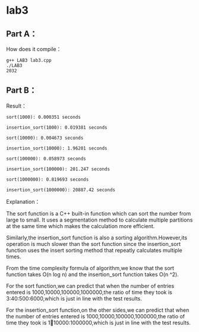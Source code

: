 # lab3


Part A：
-------
How does it compile：

	g++ LAB3 lab3.cpp
	./LAB3
	2032

Part B：
-------
Result：

	sort(1000): 0.000351 seconds

	insertion_sort(1000): 0.019381 seconds

	sort(10000): 0.004673 seconds

	insertion_sort(10000): 1.96201 seconds

	sort(100000): 0.058973 seconds

	insertion_sort(100000): 201.247 seconds

	sort(1000000): 0.819693 seconds

	insertion_sort(1000000): 20887.42 seconds

Explanation：

The sort function is a C++ built-in function which can sort the number from large to small.
It uses a segmentation method to calculate multiple partitions at the same time which makes the calculation more efficient.

Similarly,the insertion_sort function is also a sorting algorithm.However,its operation is much slower than the sort function since the insertion_sort function uses the insert sorting method that repeatly calculates multiple times.

From the time complexity formula of algorithm,we know that the sort function takes O(n log n) and the insertion_sort function takes O(n
^2).

For the sort function,we can predict that when the number of entries entered is 1000,10000,100000,1000000,the ratio of time they took is 3:40:500:6000,which is just in line with the test results.

For the insertion_sort function,on the other sides,we can predict that when the number of entries entered is 1000,10000,100000,1000000,the ratio of time they took is 1:100:10000:1000000,which is just in line with the test results.
